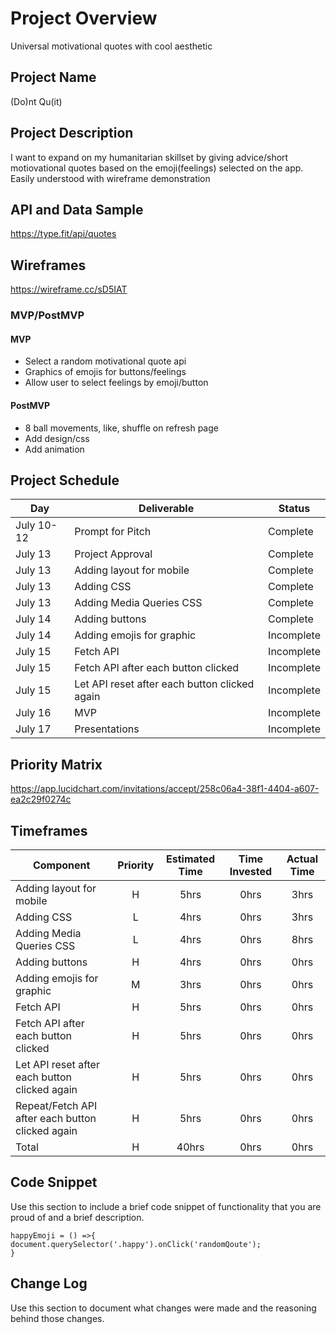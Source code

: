 # Project Overview

Universal motivational quotes with cool aesthetic

## Project Name

(Do)nt Qu(it)

## Project Description

I want to expand on my humanitarian skillset by giving advice/short motiovational quotes based on the emoji(feelings) selected on the app. Easily understood with wireframe demonstration

## API and Data Sample

https://type.fit/api/quotes

## Wireframes

https://wireframe.cc/sD5IAT

### MVP/PostMVP

#### MVP 

- Select a random motivational quote api
- Graphics of emojis for buttons/feelings	
- Allow user to select feelings by emoji/button

#### PostMVP  

- 8 ball movements, like, shuffle on refresh page
- Add design/css
- Add animation


## Project Schedule

|  Day | Deliverable | Status
|---|---| ---|
|July 10-12| Prompt for Pitch | Complete
|July 13| Project Approval | Complete
|July 13| Adding layout for mobile | Complete
|July 13| Adding CSS | Complete
|July 13| Adding Media Queries CSS  | Complete
|July 14| Adding buttons  | Complete
|July 14| Adding emojis for graphic | Incomplete
|July 15| Fetch API | Incomplete
|July 15| Fetch API after each button clicked | Incomplete
|July 15| Let API reset after each button clicked again  | Incomplete
|July 16| MVP | Incomplete
|July 17| Presentations | Incomplete

## Priority Matrix

https://app.lucidchart.com/invitations/accept/258c06a4-38f1-4404-a607-ea2c29f0274c

## Timeframes

| Component | Priority | Estimated Time | Time Invested | Actual Time |
| --- | :---: |  :---: | :---: | :---: |
| Adding layout for mobile | H | 5hrs| 0hrs | 3hrs |
| Adding CSS| L | 4hrs| 0hrs | 3hrs |
| Adding Media Queries CSS| L | 4hrs| 0hrs | 8hrs |
| Adding buttons| H | 4hrs| 0hrs | 0hrs |
| Adding emojis for graphic | M | 3hrs| 0hrs | 0hrs |
| Fetch API| H | 5hrs| 0hrs | 0hrs |
| Fetch API after each button clicked| H | 5hrs| 0hrs | 0hrs |
| Let API reset after each button clicked again| H | 5hrs| 0hrs | 0hrs |
| Repeat/Fetch API after each button clicked again | H | 5hrs| 0hrs | 0hrs |
| Total | H | 40hrs| 0hrs | 0hrs |

## Code Snippet

Use this section to include a brief code snippet of functionality that you are proud of and a brief description.  

```
happyEmoji = () =>{
document.querySelector('.happy').onClick('randomQoute');
}
```

## Change Log
 Use this section to document what changes were made and the reasoning behind those changes.  

